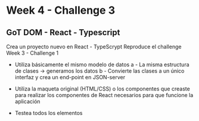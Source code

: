 # Week 4 - Challenge 3

## GoT DOM - React - Typescript

Crea un proyecto nuevo en React - TypeScrypt
Reproduce el challenge Week 3 - Challenge 1

- Utiliza básicamente el mismo modelo de datos
  a - La misma estructura de clases -> generamos los datos
  b - Convierte las clases a un único interfaz y crea un end-point en JSON-server

- Utiliza la maqueta original (HTML/CSS) o los componentes que creaste
para realizar los componentes de React necesarios para que funcione la aplicación

- Testea todos los elementos

